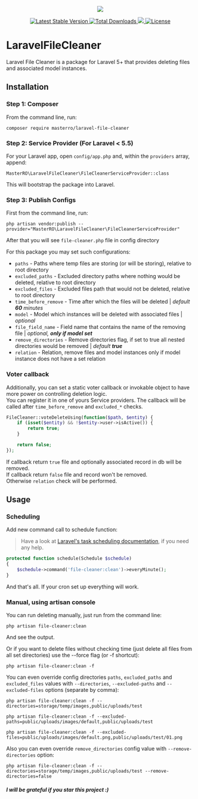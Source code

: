 <p align="center">
    <img src="https://raw.githubusercontent.com/laravel/art/master/logo-lockup/5%20SVG/2%20CMYK/1%20Full%20Color/laravel-logolockup-cmyk-red.svg">
</p>

<p align="center">
    <a href="https://packagist.org/packages/masterro/laravel-file-cleaner">
        <img src="https://img.shields.io/packagist/v/masterro/laravel-file-cleaner.svg?style=flat-rounded" alt="Latest Stable Version">
    </a>
    <a href="https://packagist.org/packages/masterro/laravel-file-cleaner">
        <img src="https://img.shields.io/packagist/dt/masterro/laravel-file-cleaner.svg?style=flat-rounded" alt="Total Downloads">
    </a>
    <a href="https://travis-ci.org/MasterRO94/laravel-file-cleaner">
        <img src="https://travis-ci.org/MasterRO94/laravel-file-cleaner.svg">
    </a>
    <a href="https://github.com/MasterRO94/laravel-file-cleaner/blob/master/LICENSE.txt">
        <img src="https://img.shields.io/github/license/MasterRO94/laravel-file-cleaner" alt="License">
    </a>
</p>

# LaravelFileCleaner

Laravel File Cleaner is a package for Laravel 5+ that provides deleting files and associated model instances.

## Installation

### Step 1: Composer

From the command line, run:

```
composer require masterro/laravel-file-cleaner
```

### Step 2: Service Provider (For Laravel < 5.5)

For your Laravel app, open `config/app.php` and, within the `providers` array, append:

```
MasterRO\LaravelFileCleaner\FileCleanerServiceProvider::class
```

This will bootstrap the package into Laravel.

### Step 3: Publish Configs

First from the command line, run:

```
php artisan vendor:publish --provider="MasterRO\LaravelFileCleaner\FileCleanerServiceProvider"
```

After that you will see `file-cleaner.php` file in config directory

For this package you may set such configurations:
* `paths` - Paths where temp files are storing (or will be storing), relative to root directory
* `excluded_paths` -  Excluded directory paths where nothing would be deleted, relative to root directory
* `excluded_files` - Excluded files path that would not be deleted, relative to root directory
* `time_before_remove` - Time after which the files will be deleted | _default **60** minutes_
* `model` - Model which instances will be deleted with associated files | _optional_
* `file_field_name` - Field name that contains the name of the removing file | _optional, **only if model set**_
* `remove_directories` - Remove directories flag, if set to true all nested directories would be removed | _default **true**_
* `relation` - Relation, remove files and model instances only if model instance does not have a set relation

### Voter callback
Additionally, you can set a static voter callback or invokable object to have more power on controlling deletion logic.  
You can register it in one of yours Service providers. The callback will be called after `time_before_remove` and `excluded_*` checks.

```php
FileCleaner::voteDeleteUsing(function($path, $entity) {
    if (isset($entity) && !$entity->user->isActive()) {
        return true;
    }

    return false;
});
```

If callback return `true` file and optionally associated record in db will be removed.  
If callback return `false` file and record won't be removed.  
Otherwise `relation` check will be performed. 
   

## Usage

### Scheduling

Add new command call to schedule function:
> Have a look at [Laravel's task scheduling documentation](https://laravel.com/docs/scheduling), if you need any help.

```php
protected function schedule(Schedule $schedule)
{
    $schedule->command('file-cleaner:clean')->everyMinute();
}
```

And that's all. If your cron set up everything will work.


### Manual, using artisan console

You can run deleting manually, just run from the command line:
```
php artisan file-cleaner:clean
```
And see the output.


Or if you want to delete files without checking time (just delete all files from all set directories) use the --force flag (or -f shortcut):
```
php artisan file-cleaner:clean -f
```

You can even override config directories `paths`, `excluded_paths` and `excluded_files` values with `--directories`, `--excluded-paths` and `--excluded-files` options (separate by comma):
```
php artisan file-cleaner:clean -f --directories=storage/temp/images,public/uploads/test
```
```
php artisan file-cleaner:clean -f --excluded-paths=public/uploads/images/default,public/uploads/test
```
```
php artisan file-cleaner:clean -f --excluded-files=public/uploads/images/default.png,public/uploads/test/01.png
```


Also you can even override `remove_directories` config value with `--remove-directories` option:
```
php artisan file-cleaner:clean -f --directories=storage/temp/images,public/uploads/test --remove-directories=false
```

#### _I will be grateful if you star this project :)_
